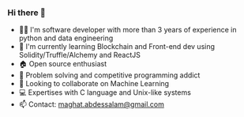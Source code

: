 ### Hi there 👋

- 👨‍💻 I'm software developer with more than 3 years of experience in python and data engineering
- 🌱 I'm currently learning Blockchain and Front-end dev using Solidity/Truffle/Alchemy and ReactJS
- 🏠 Open source enthusiast
- 💬 Problem solving and competitive programming addict
- 👯 Looking to collaborate on Machine Learning
- 💻 Expertises with C language and Unix-like systems
- 📫 Contact: maghat.abdessalam@gmail.com

